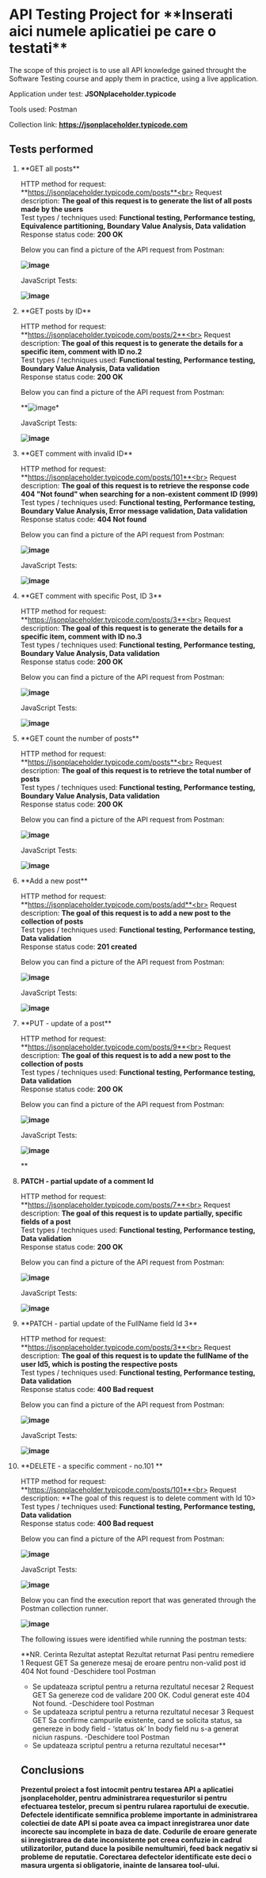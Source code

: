 <h1>API Testing Project for **Inserati aici numele aplicatiei pe care o testati**</h1>

The scope of this project is to use all  API knowledge gained throught the Software Testing course and apply them in practice, using a live application.

Application under test: **JSONplaceholder.typicode**

Tools used: Postman

Collection link: **https://jsonplaceholder.typicode.com**

<h2>Tests performed</h2>

<ol>
<li>**GET all posts**</li>

HTTP method for request: **https://jsonplaceholder.typicode.com/posts**<br>
Request description: **The goal of this request is to generate the list of all posts made by the users**<br>
Test types / techniques used: **Functional testing, Performance testing, Equivalence partitioning, Boundary Value Analysis, Data validation**<br>
Response status code: **200 OK**<br>

Below you can find a picture of the API request from Postman:<br>

**![image](https://github.com/user-attachments/assets/33d7a171-d5d7-49a6-931e-5bac3bc4a9bb)**<br>

JavaScript Tests:

**![image](https://github.com/user-attachments/assets/faf812b2-37f1-40b7-b800-baefee1b4ff5)**<br>

<li>**GET posts by ID**</li>

HTTP method for request: **https://jsonplaceholder.typicode.com/posts/2**<br>
Request description: **The goal of this request is to generate the details for a specific item, comment with ID no.2**<br>
Test types / techniques used: **Functional testing, Performance testing, Boundary Value Analysis, Data validation**<br>
Response status code: **200 OK**<br>

Below you can find a picture of the API request from Postman:<br>

**![image](https://github.com/user-attachments/assets/acfa4e98-5684-4ea5-9947-fb27bb001a99)*<br>

JavaScript Tests:

**![image](https://github.com/user-attachments/assets/16efe758-1647-4350-a095-5d62bb19bf7e)**<br>

<li>**GET comment with invalid ID**</li>

HTTP method for request: **https://jsonplaceholder.typicode.com/posts/101**<br>
Request description: **The goal of this request is to retrieve the response code 404 "Not found" when searching for a non-existent comment ID (999)**<br>
Test types / techniques used: **Functional testing, Performance testing, Boundary Value Analysis, Error message validation, Data validation**<br>
Response status code: **404 Not found**<br>

Below you can find a picture of the API request from Postman:<br>

**![image](https://github.com/user-attachments/assets/2586a6f9-cac6-4917-b2c1-66b4177aba50)**<br>

JavaScript Tests:

**![image](https://github.com/user-attachments/assets/3001b6a8-f52c-4453-ad97-18baa581363a)**<br>

<li>**GET comment with specific Post, ID 3**</li>

HTTP method for request: **https://jsonplaceholder.typicode.com/posts/3**<br>
Request description: **The goal of this request is to generate the details for a specific item, comment with ID no.3**<br>
Test types / techniques used: **Functional testing, Performance testing, Boundary Value Analysis, Data validation**<br>
Response status code: **200 OK**<br>

Below you can find a picture of the API request from Postman:<br>

**![image](https://github.com/user-attachments/assets/4c83de5a-0523-4a68-a3af-d5e939b46664)**<br>

JavaScript Tests:

**![image](https://github.com/user-attachments/assets/b5604e7f-1257-41e0-b1a3-41530280b978)**<br>

<li>**GET count the number of posts**</li>

HTTP method for request: **https://jsonplaceholder.typicode.com/posts**<br>
Request description: **The goal of this request is to retrieve the total number of posts**<br>
Test types / techniques used: **Functional testing, Performance testing, Boundary Value Analysis, Data validation**<br>
Response status code: **200 OK**<br>

Below you can find a picture of the API request from Postman:<br>

**![image](https://github.com/user-attachments/assets/41317634-1079-49de-ba88-e14e5ebc3c8f)**<br>

JavaScript Tests:

**![image](https://github.com/user-attachments/assets/6470cceb-be91-419a-90c4-185d9dc912d4)**<br>


<li>**Add a new post**</li>

HTTP method for request: **https://jsonplaceholder.typicode.com/posts/add**<br>
Request description: **The goal of this request is to add a new post to the collection of posts**<br>
Test types / techniques used: **Functional testing, Performance testing, Data validation**<br>
Response status code: **201 created**<br>

Below you can find a picture of the API request from Postman:<br>

**![image](https://github.com/user-attachments/assets/2c03d674-64e1-44a9-9324-3e7d2d7560dd)**<br>

JavaScript Tests:

**![image](https://github.com/user-attachments/assets/32cb0d44-6890-4451-bc06-ee7b4c1410b8)**<br>


<li>**PUT - update of a post**</li>

HTTP method for request: **https://jsonplaceholder.typicode.com/posts/9**<br>
Request description: **The goal of this request is to add a new post to the collection of posts**<br>
Test types / techniques used: **Functional testing, Performance testing, Data validation**<br>
Response status code: **200 OK**<br>

Below you can find a picture of the API request from Postman:<br>

**![image](https://github.com/user-attachments/assets/3633162a-2c2e-4985-a506-2e2a827f4b05)**<br>

JavaScript Tests:

**![image](https://github.com/user-attachments/assets/f3e09636-50f7-4c8c-a0a2-045600cb644f)**<br>


**<li>**PATCH - partial update of a comment Id**</li>

HTTP method for request: **https://jsonplaceholder.typicode.com/posts/7**<br>
Request description: **The goal of this request is to update partially, specific fields of a post**<br>
Test types / techniques used: **Functional testing, Performance testing, Data validation**<br>
Response status code: **200 OK**<br>

Below you can find a picture of the API request from Postman:<br>

**![image](https://github.com/user-attachments/assets/bc7dda9c-4baa-44e4-a049-455c9a39dcd4)**<br>

JavaScript Tests:

**![image](https://github.com/user-attachments/assets/d453459e-d53d-4466-92fd-848dfc269c23)**<br>

<li>**PATCH - partial update of the FullName field Id 3**</li>

HTTP method for request: **https://jsonplaceholder.typicode.com/posts/3**<br>
Request description: **The goal of this request is to update the fullName of the user Id5, which is posting the respective posts**<br>
Test types / techniques used: **Functional testing, Performance testing, Data validation**<br>
Response status code: **400 Bad request**<br>

Below you can find a picture of the API request from Postman:<br>

**![image](https://github.com/user-attachments/assets/0dbc0638-04b3-4566-b6e9-5c9896f75c46)**<br>

JavaScript Tests:

**![image](https://github.com/user-attachments/assets/3a36c64e-d808-4888-bf10-c42fb6efde3b)**<br>

<li>**DELETE - a specific comment - no.101 **</li>

HTTP method for request: **https://jsonplaceholder.typicode.com/posts/101**<br>
Request description: **The goal of this request is to delete comment with Id 10>
Test types / techniques used: **Functional testing, Performance testing, Data validation**<br>
Response status code: **400 Bad request**<br>

Below you can find a picture of the API request from Postman:<br>

**![image](https://github.com/user-attachments/assets/414476e5-2da3-4e72-9936-c4e5ded75d46)**<br>

JavaScript Tests:

**![image](https://github.com/user-attachments/assets/24accbbc-2115-4b86-a39e-23438b2cf5d1)**<br>


Below you can find the execution report that was generated through the Postman collection runner. <br>

**![image](https://github.com/user-attachments/assets/75206cf9-08e8-4c35-ba71-ee80f5e72ed4)**<br>


The following issues were identified while running the postman tests:<br>

**NR.
Cerinta
Rezultat asteptat
Rezultat returnat
Pasi pentru remediere
1
Request GET
Sa genereze mesaj de eroare pentru non-valid post id
404 Not found
-Deschidere tool Postman 
- Se updateaza scriptul pentru a returna rezultatul necesar
2
Request GET
Sa genereze cod de validare 200 OK.
Codul generat este 404 Not found.
-Deschidere tool Postman 
- Se updateaza scriptul pentru a returna rezultatul necesar
3
Request GET
Sa confirme campurile existente, cand se solicita status, sa genereze in body field - ‘status ok’
In body field nu s-a generat niciun raspuns.
-Deschidere tool Postman 
- Se updateaza scriptul pentru a returna rezultatul necesar**

<h2>Conclusions</h2>

**Prezentul proiect a fost intocmit pentru testarea API a aplicatiei jsonplaceholder, pentru administrarea requesturilor si pentru efectuarea testelor, precum si pentru rularea raportului de executie.
Defectele identificate semnifica probleme importante in administrarea colectiei de date API si poate avea ca impact inregistrarea unor date incorecte sau incomplete in baza de date. Codurile de eroare generate si inregistrarea de date inconsistente pot creea confuzie in cadrul utilizatorilor, putand duce la posibile nemultumiri, feed back negativ si probleme de reputatie.
Corectarea defectelor identificate este deci o masura urgenta si obligatorie, inainte de lansarea tool-ului.**


